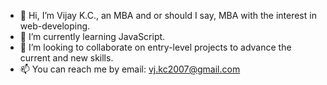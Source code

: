 - 👋 Hi, I’m Vijay K.C., an MBA and or should I say, MBA with the interest in web-developing.
- 🌱 I’m currently learning JavaScript.
- 💞️ I’m looking to collaborate on entry-level projects to advance the current and new skills.
- 📫 You can reach me by email: vj.kc2007@gmail.com

<!---
kcvijay/kcvijay is a ✨ special ✨ repository because its `README.md` (this file) appears on your GitHub profile.
You can click the Preview link to take a look at your changes.
--->
